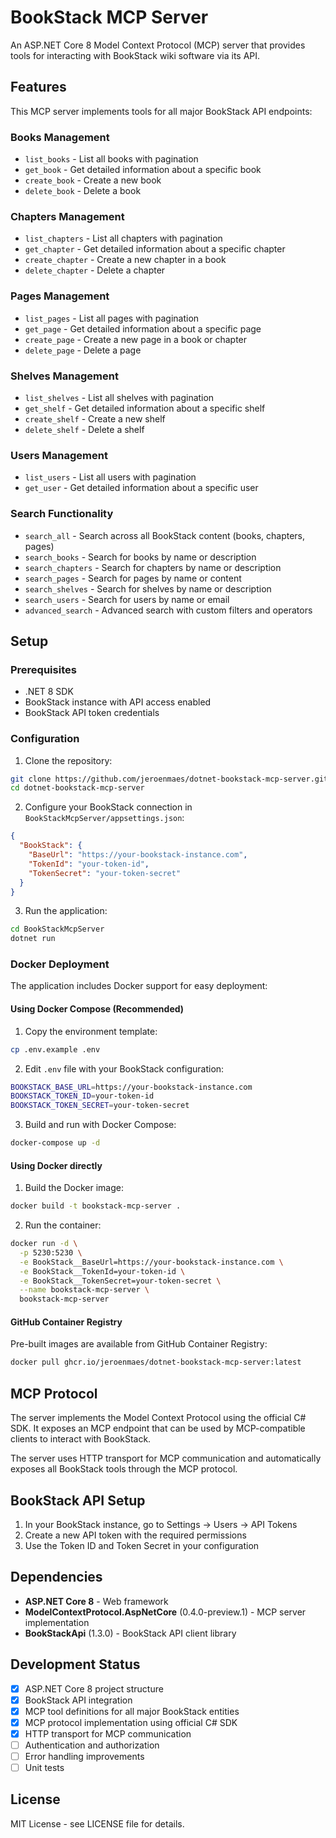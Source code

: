 # BookStack MCP Server

An ASP.NET Core 8 Model Context Protocol (MCP) server that provides tools for interacting with BookStack wiki software via its API.

## Features

This MCP server implements tools for all major BookStack API endpoints:

### Books Management
- `list_books` - List all books with pagination
- `get_book` - Get detailed information about a specific book
- `create_book` - Create a new book
- `delete_book` - Delete a book

### Chapters Management  
- `list_chapters` - List all chapters with pagination
- `get_chapter` - Get detailed information about a specific chapter
- `create_chapter` - Create a new chapter in a book
- `delete_chapter` - Delete a chapter

### Pages Management
- `list_pages` - List all pages with pagination
- `get_page` - Get detailed information about a specific page
- `create_page` - Create a new page in a book or chapter
- `delete_page` - Delete a page

### Shelves Management
- `list_shelves` - List all shelves with pagination
- `get_shelf` - Get detailed information about a specific shelf
- `create_shelf` - Create a new shelf
- `delete_shelf` - Delete a shelf

### Users Management
- `list_users` - List all users with pagination
- `get_user` - Get detailed information about a specific user

### Search Functionality
- `search_all` - Search across all BookStack content (books, chapters, pages)
- `search_books` - Search for books by name or description
- `search_chapters` - Search for chapters by name or description  
- `search_pages` - Search for pages by name or content
- `search_shelves` - Search for shelves by name or description
- `search_users` - Search for users by name or email
- `advanced_search` - Advanced search with custom filters and operators

## Setup

### Prerequisites
- .NET 8 SDK
- BookStack instance with API access enabled
- BookStack API token credentials

### Configuration

1. Clone the repository:
```bash
git clone https://github.com/jeroenmaes/dotnet-bookstack-mcp-server.git
cd dotnet-bookstack-mcp-server
```

2. Configure your BookStack connection in `BookStackMcpServer/appsettings.json`:
```json
{
  "BookStack": {
    "BaseUrl": "https://your-bookstack-instance.com",
    "TokenId": "your-token-id",
    "TokenSecret": "your-token-secret"
  }
}
```

3. Run the application:
```bash
cd BookStackMcpServer
dotnet run
```

### Docker Deployment

The application includes Docker support for easy deployment:

#### Using Docker Compose (Recommended)

1. Copy the environment template:
```bash
cp .env.example .env
```

2. Edit `.env` file with your BookStack configuration:
```bash
BOOKSTACK_BASE_URL=https://your-bookstack-instance.com
BOOKSTACK_TOKEN_ID=your-token-id
BOOKSTACK_TOKEN_SECRET=your-token-secret
```

3. Build and run with Docker Compose:
```bash
docker-compose up -d
```

#### Using Docker directly

1. Build the Docker image:
```bash
docker build -t bookstack-mcp-server .
```

2. Run the container:
```bash
docker run -d \
  -p 5230:5230 \
  -e BookStack__BaseUrl=https://your-bookstack-instance.com \
  -e BookStack__TokenId=your-token-id \
  -e BookStack__TokenSecret=your-token-secret \
  --name bookstack-mcp-server \
  bookstack-mcp-server
```

#### GitHub Container Registry

Pre-built images are available from GitHub Container Registry:

```bash
docker pull ghcr.io/jeroenmaes/dotnet-bookstack-mcp-server:latest
```

## MCP Protocol

The server implements the Model Context Protocol using the official C# SDK. It exposes an MCP endpoint that can be used by MCP-compatible clients to interact with BookStack.

The server uses HTTP transport for MCP communication and automatically exposes all BookStack tools through the MCP protocol.

## BookStack API Setup

1. In your BookStack instance, go to Settings → Users → API Tokens
2. Create a new API token with the required permissions
3. Use the Token ID and Token Secret in your configuration

## Dependencies

- **ASP.NET Core 8** - Web framework
- **ModelContextProtocol.AspNetCore** (0.4.0-preview.1) - MCP server implementation
- **BookStackApi** (1.3.0) - BookStack API client library

## Development Status

- [x] ASP.NET Core 8 project structure
- [x] BookStack API integration
- [x] MCP tool definitions for all major BookStack entities
- [x] MCP protocol implementation using official C# SDK
- [x] HTTP transport for MCP communication
- [ ] Authentication and authorization
- [ ] Error handling improvements
- [ ] Unit tests

## License

MIT License - see LICENSE file for details.